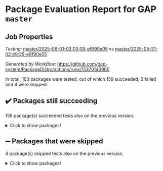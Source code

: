 # Package Evaluation Report for GAP `master`

## Job Properties

*Testing:* [master/2025-06-01-03:03:09-e9f90e05](https://github.com/gap-system/PackageDistro/blob/data/reports/master/2025-06-01-03:03:09-e9f90e05) vs [master/2025-05-31-02:49:35-e9f90e05](https://github.com/gap-system/PackageDistro/blob/data/reports/master/2025-05-31-02:49:35-e9f90e05)

*Generated by Workflow:* https://github.com/gap-system/PackageDistro/actions/runs/15370143960

In total, 163 packages were tested, out of which 159 succeeded, 0 failed and 4 were skipped.

## :heavy_check_mark: Packages still succeeding

159 package(s) succeeded tests also on the previous version.
<details><summary>Click to show packages!</summary>

- 4ti2interface 2024.11-01 [(success)](https://github.com/gap-system/PackageDistro/actions/runs/15370143960/job/43248285426)
- ace 5.7.0 [(success)](https://github.com/gap-system/PackageDistro/actions/runs/15370143960/job/43248285425)
- aclib 1.3.2 [(success)](https://github.com/gap-system/PackageDistro/actions/runs/15370143960/job/43248285439)
- agt 0.3.1 [(success)](https://github.com/gap-system/PackageDistro/actions/runs/15370143960/job/43248285444)
- alco 1.1.1 [(success)](https://github.com/gap-system/PackageDistro/actions/runs/15370143960/job/43248285438)
- alnuth 3.2.1 [(success)](https://github.com/gap-system/PackageDistro/actions/runs/15370143960/job/43248285429)
- anupq 3.3.1 [(success)](https://github.com/gap-system/PackageDistro/actions/runs/15370143960/job/43248285428)
- atlasrep 2.1.9 [(success)](https://github.com/gap-system/PackageDistro/actions/runs/15370143960/job/43248285434)
- autodoc 2025.05.09 [(success)](https://github.com/gap-system/PackageDistro/actions/runs/15370143960/job/43248285437)
- automata 1.16 [(success)](https://github.com/gap-system/PackageDistro/actions/runs/15370143960/job/43248285441)
- automgrp 1.3.3 [(success)](https://github.com/gap-system/PackageDistro/actions/runs/15370143960/job/43248285432)
- autpgrp 1.11.1 [(success)](https://github.com/gap-system/PackageDistro/actions/runs/15370143960/job/43248285440)
- cap 2025.04-04 [(success)](https://github.com/gap-system/PackageDistro/actions/runs/15370143960/job/43248285443)
- caratinterface 2.3.7 [(success)](https://github.com/gap-system/PackageDistro/actions/runs/15370143960/job/43248285442)
- cddinterface 2024.09.02 [(success)](https://github.com/gap-system/PackageDistro/actions/runs/15370143960/job/43248285458)
- circle 1.6.6 [(success)](https://github.com/gap-system/PackageDistro/actions/runs/15370143960/job/43248285446)
- classicpres 1.22 [(success)](https://github.com/gap-system/PackageDistro/actions/runs/15370143960/job/43248285463)
- cohomolo 1.6.11 [(success)](https://github.com/gap-system/PackageDistro/actions/runs/15370143960/job/43248285455)
- congruence 1.2.7 [(success)](https://github.com/gap-system/PackageDistro/actions/runs/15370143960/job/43248285454)
- corefreesub 0.6 [(success)](https://github.com/gap-system/PackageDistro/actions/runs/15370143960/job/43248285461)
- corelg 1.57 [(success)](https://github.com/gap-system/PackageDistro/actions/runs/15370143960/job/43248285460)
- crime 1.6 [(success)](https://github.com/gap-system/PackageDistro/actions/runs/15370143960/job/43248285457)
- crisp 1.4.6 [(success)](https://github.com/gap-system/PackageDistro/actions/runs/15370143960/job/43248285456)
- crypting 0.10.5 [(success)](https://github.com/gap-system/PackageDistro/actions/runs/15370143960/job/43248285462)
- cryst 4.1.27 [(success)](https://github.com/gap-system/PackageDistro/actions/runs/15370143960/job/43248285467)
- crystcat 1.1.10 [(success)](https://github.com/gap-system/PackageDistro/actions/runs/15370143960/job/43248285453)
- ctbllib 1.3.11 [(success)](https://github.com/gap-system/PackageDistro/actions/runs/15370143960/job/43248285468)
- cubefree 1.20 [(success)](https://github.com/gap-system/PackageDistro/actions/runs/15370143960/job/43248285473)
- curlinterface 2.4.0 [(success)](https://github.com/gap-system/PackageDistro/actions/runs/15370143960/job/43248285469)
- cvec 2.8.3 [(success)](https://github.com/gap-system/PackageDistro/actions/runs/15370143960/job/43248285464)
- datastructures 0.3.1 [(success)](https://github.com/gap-system/PackageDistro/actions/runs/15370143960/job/43248285472)
- deepthought 1.0.8 [(success)](https://github.com/gap-system/PackageDistro/actions/runs/15370143960/job/43248285466)
- design 1.8.2 [(success)](https://github.com/gap-system/PackageDistro/actions/runs/15370143960/job/43248285474)
- difsets 2.3.1 [(success)](https://github.com/gap-system/PackageDistro/actions/runs/15370143960/job/43248285470)
- digraphs 1.10.0 [(success)](https://github.com/gap-system/PackageDistro/actions/runs/15370143960/job/43248285476)
- edim 1.3.8 [(success)](https://github.com/gap-system/PackageDistro/actions/runs/15370143960/job/43248285477)
- example 4.4.0 [(success)](https://github.com/gap-system/PackageDistro/actions/runs/15370143960/job/43248285486)
- examplesforhomalg 2023.10-01 [(success)](https://github.com/gap-system/PackageDistro/actions/runs/15370143960/job/43248285475)
- factint 1.6.3 [(success)](https://github.com/gap-system/PackageDistro/actions/runs/15370143960/job/43248285482)
- ferret 1.0.14 [(success)](https://github.com/gap-system/PackageDistro/actions/runs/15370143960/job/43248285487)
- fga 1.5.0 [(success)](https://github.com/gap-system/PackageDistro/actions/runs/15370143960/job/43248285480)
- fining 1.5.6 [(success)](https://github.com/gap-system/PackageDistro/actions/runs/15370143960/job/43248285484)
- float 1.0.7 [(success)](https://github.com/gap-system/PackageDistro/actions/runs/15370143960/job/43248285498)
- format 1.4.4 [(success)](https://github.com/gap-system/PackageDistro/actions/runs/15370143960/job/43248285485)
- forms 1.2.13 [(success)](https://github.com/gap-system/PackageDistro/actions/runs/15370143960/job/43248285491)
- fplsa 1.2.6 [(success)](https://github.com/gap-system/PackageDistro/actions/runs/15370143960/job/43248285489)
- fr 2.4.13 [(success)](https://github.com/gap-system/PackageDistro/actions/runs/15370143960/job/43248285495)
- francy 2.0.3 [(success)](https://github.com/gap-system/PackageDistro/actions/runs/15370143960/job/43248285488)
- fwtree 1.3 [(success)](https://github.com/gap-system/PackageDistro/actions/runs/15370143960/job/43248285493)
- gapdoc 1.6.7 [(success)](https://github.com/gap-system/PackageDistro/actions/runs/15370143960/job/43248285499)
- gauss 2024.11-01 [(success)](https://github.com/gap-system/PackageDistro/actions/runs/15370143960/job/43248285496)
- gaussforhomalg 2024.08-01 [(success)](https://github.com/gap-system/PackageDistro/actions/runs/15370143960/job/43248285501)
- gbnp 1.1.0 [(success)](https://github.com/gap-system/PackageDistro/actions/runs/15370143960/job/43248285503)
- generalizedmorphismsforcap 2025.02-01 [(success)](https://github.com/gap-system/PackageDistro/actions/runs/15370143960/job/43248285500)
- genss 1.6.9 [(success)](https://github.com/gap-system/PackageDistro/actions/runs/15370143960/job/43248285507)
- gradedmodules 2024.12-01 [(success)](https://github.com/gap-system/PackageDistro/actions/runs/15370143960/job/43248285497)
- gradedringforhomalg 2024.07-01 [(success)](https://github.com/gap-system/PackageDistro/actions/runs/15370143960/job/43248285510)
- grape 4.9.2 [(success)](https://github.com/gap-system/PackageDistro/actions/runs/15370143960/job/43248285502)
- groupoids 1.76 [(success)](https://github.com/gap-system/PackageDistro/actions/runs/15370143960/job/43248285509)
- grpconst 2.6.5 [(success)](https://github.com/gap-system/PackageDistro/actions/runs/15370143960/job/43248285511)
- guarana 0.96.3 [(success)](https://github.com/gap-system/PackageDistro/actions/runs/15370143960/job/43248285538)
- guava 3.20 [(success)](https://github.com/gap-system/PackageDistro/actions/runs/15370143960/job/43248285528)
- hap 1.66 [(success)](https://github.com/gap-system/PackageDistro/actions/runs/15370143960/job/43248285516)
- hapcryst 0.1.15 [(success)](https://github.com/gap-system/PackageDistro/actions/runs/15370143960/job/43248285546)
- hecke 1.5.4 [(success)](https://github.com/gap-system/PackageDistro/actions/runs/15370143960/job/43248285521)
- help 4.0 [(success)](https://github.com/gap-system/PackageDistro/actions/runs/15370143960/job/43248285522)
- homalg 2024.01-01 [(success)](https://github.com/gap-system/PackageDistro/actions/runs/15370143960/job/43248285514)
- homalgtocas 2023.11-01 [(success)](https://github.com/gap-system/PackageDistro/actions/runs/15370143960/job/43248285515)
- ibnp 0.15 [(success)](https://github.com/gap-system/PackageDistro/actions/runs/15370143960/job/43248285517)
- idrel 2.48 [(success)](https://github.com/gap-system/PackageDistro/actions/runs/15370143960/job/43248285519)
- images 1.3.3 [(success)](https://github.com/gap-system/PackageDistro/actions/runs/15370143960/job/43248285518)
- intpic 0.4.0 [(success)](https://github.com/gap-system/PackageDistro/actions/runs/15370143960/job/43248285526)
- io 4.9.1 [(success)](https://github.com/gap-system/PackageDistro/actions/runs/15370143960/job/43248285524)
- io_forhomalg 2023.02-04 [(success)](https://github.com/gap-system/PackageDistro/actions/runs/15370143960/job/43248285532)
- irredsol 1.4.4 [(success)](https://github.com/gap-system/PackageDistro/actions/runs/15370143960/job/43248285527)
- json 2.2.2 [(success)](https://github.com/gap-system/PackageDistro/actions/runs/15370143960/job/43248285530)
- jupyterkernel 1.5.1 [(success)](https://github.com/gap-system/PackageDistro/actions/runs/15370143960/job/43248285520)
- jupyterviz 1.5.6 [(success)](https://github.com/gap-system/PackageDistro/actions/runs/15370143960/job/43248285544)
- kan 1.37 [(success)](https://github.com/gap-system/PackageDistro/actions/runs/15370143960/job/43248285545)
- kbmag 1.5.11 [(success)](https://github.com/gap-system/PackageDistro/actions/runs/15370143960/job/43248285531)
- laguna 3.9.7 [(success)](https://github.com/gap-system/PackageDistro/actions/runs/15370143960/job/43248285572)
- liealgdb 2.2.1 [(success)](https://github.com/gap-system/PackageDistro/actions/runs/15370143960/job/43248285539)
- liepring 2.9.1 [(success)](https://github.com/gap-system/PackageDistro/actions/runs/15370143960/job/43248285529)
- liering 2.4.2 [(success)](https://github.com/gap-system/PackageDistro/actions/runs/15370143960/job/43248285543)
- linearalgebraforcap 2025.05-01 [(success)](https://github.com/gap-system/PackageDistro/actions/runs/15370143960/job/43248285535)
- lins 0.9 [(success)](https://github.com/gap-system/PackageDistro/actions/runs/15370143960/job/43248285549)
- localizeringforhomalg 2023.10-01 [(success)](https://github.com/gap-system/PackageDistro/actions/runs/15370143960/job/43248285540)
- loops 3.4.4 [(success)](https://github.com/gap-system/PackageDistro/actions/runs/15370143960/job/43248285536)
- lpres 1.1.1 [(success)](https://github.com/gap-system/PackageDistro/actions/runs/15370143960/job/43248285551)
- majoranaalgebras 1.5.2 [(success)](https://github.com/gap-system/PackageDistro/actions/runs/15370143960/job/43248285554)
- mapclass 1.4.6 [(success)](https://github.com/gap-system/PackageDistro/actions/runs/15370143960/job/43248285568)
- matgrp 0.71 [(success)](https://github.com/gap-system/PackageDistro/actions/runs/15370143960/job/43248285548)
- matricesforhomalg 2024.11-02 [(success)](https://github.com/gap-system/PackageDistro/actions/runs/15370143960/job/43248285552)
- modisom 3.0.0 [(success)](https://github.com/gap-system/PackageDistro/actions/runs/15370143960/job/43248285553)
- modulepresentationsforcap 2024.09-02 [(success)](https://github.com/gap-system/PackageDistro/actions/runs/15370143960/job/43248285555)
- modules 2024.12-01 [(success)](https://github.com/gap-system/PackageDistro/actions/runs/15370143960/job/43248285556)
- monoidalcategories 2025.03-02 [(success)](https://github.com/gap-system/PackageDistro/actions/runs/15370143960/job/43248285563)
- nconvex 2024.12-01 [(success)](https://github.com/gap-system/PackageDistro/actions/runs/15370143960/job/43248285566)
- nilmat 1.4.2 [(success)](https://github.com/gap-system/PackageDistro/actions/runs/15370143960/job/43248285589)
- nock 1.5 [(success)](https://github.com/gap-system/PackageDistro/actions/runs/15370143960/job/43248285567)
- normalizinterface 1.4.0 [(success)](https://github.com/gap-system/PackageDistro/actions/runs/15370143960/job/43248285559)
- nq 2.5.11 [(success)](https://github.com/gap-system/PackageDistro/actions/runs/15370143960/job/43248285564)
- numericalsgps 1.4.0 [(success)](https://github.com/gap-system/PackageDistro/actions/runs/15370143960/job/43248285565)
- openmath 11.5.3 [(success)](https://github.com/gap-system/PackageDistro/actions/runs/15370143960/job/43248285574)
- orb 5.0.0 [(success)](https://github.com/gap-system/PackageDistro/actions/runs/15370143960/job/43248285569)
- packagemanager 1.6.3 [(success)](https://github.com/gap-system/PackageDistro/actions/runs/15370143960/job/43248285575)
- patternclass 2.4.5 [(success)](https://github.com/gap-system/PackageDistro/actions/runs/15370143960/job/43248285583)
- permut 2.0.5 [(success)](https://github.com/gap-system/PackageDistro/actions/runs/15370143960/job/43248285573)
- polenta 1.3.11 [(success)](https://github.com/gap-system/PackageDistro/actions/runs/15370143960/job/43248285571)
- polymaking 0.8.7 [(success)](https://github.com/gap-system/PackageDistro/actions/runs/15370143960/job/43248285582)
- primgrp 3.4.4 [(success)](https://github.com/gap-system/PackageDistro/actions/runs/15370143960/job/43248285578)
- profiling 2.6.0 [(success)](https://github.com/gap-system/PackageDistro/actions/runs/15370143960/job/43248285579)
- qdistrnd 0.9.5 [(success)](https://github.com/gap-system/PackageDistro/actions/runs/15370143960/job/43248285576)
- qpa 1.35 [(success)](https://github.com/gap-system/PackageDistro/actions/runs/15370143960/job/43248285580)
- quagroup 1.8.4 [(success)](https://github.com/gap-system/PackageDistro/actions/runs/15370143960/job/43248285577)
- radiroot 2.9 [(success)](https://github.com/gap-system/PackageDistro/actions/runs/15370143960/job/43248285584)
- rcwa 4.7.1 [(success)](https://github.com/gap-system/PackageDistro/actions/runs/15370143960/job/43248285581)
- rds 1.8 [(success)](https://github.com/gap-system/PackageDistro/actions/runs/15370143960/job/43248285592)
- recog 1.4.4 [(success)](https://github.com/gap-system/PackageDistro/actions/runs/15370143960/job/43248285591)
- repndecomp 1.3.0 [(success)](https://github.com/gap-system/PackageDistro/actions/runs/15370143960/job/43248285585)
- repsn 3.1.2 [(success)](https://github.com/gap-system/PackageDistro/actions/runs/15370143960/job/43248285588)
- resclasses 4.7.3 [(success)](https://github.com/gap-system/PackageDistro/actions/runs/15370143960/job/43248285595)
- ringsforhomalg 2024.11-02 [(success)](https://github.com/gap-system/PackageDistro/actions/runs/15370143960/job/43248285610)
- sco 2023.08-01 [(success)](https://github.com/gap-system/PackageDistro/actions/runs/15370143960/job/43248285598)
- scscp 2.4.3 [(success)](https://github.com/gap-system/PackageDistro/actions/runs/15370143960/job/43248285593)
- semigroups 5.5.0 [(success)](https://github.com/gap-system/PackageDistro/actions/runs/15370143960/job/43248285596)
- sglppow 2.4 [(success)](https://github.com/gap-system/PackageDistro/actions/runs/15370143960/job/43248285586)
- sgpviz 0.999.6 [(success)](https://github.com/gap-system/PackageDistro/actions/runs/15370143960/job/43248285602)
- simpcomp 2.1.14 [(success)](https://github.com/gap-system/PackageDistro/actions/runs/15370143960/job/43248285597)
- singular 2024.06.03 [(success)](https://github.com/gap-system/PackageDistro/actions/runs/15370143960/job/43248285600)
- sl2reps 1.1 [(success)](https://github.com/gap-system/PackageDistro/actions/runs/15370143960/job/43248285604)
- sla 1.6.2 [(success)](https://github.com/gap-system/PackageDistro/actions/runs/15370143960/job/43248285603)
- smallantimagmas 0.4.1 [(success)](https://github.com/gap-system/PackageDistro/actions/runs/15370143960/job/43248285613)
- smallgrp 1.5.4 [(success)](https://github.com/gap-system/PackageDistro/actions/runs/15370143960/job/43248285607)
- smallsemi 0.7.2 [(success)](https://github.com/gap-system/PackageDistro/actions/runs/15370143960/job/43248285617)
- sonata 2.9.6 [(success)](https://github.com/gap-system/PackageDistro/actions/runs/15370143960/job/43248285605)
- sophus 1.27 [(success)](https://github.com/gap-system/PackageDistro/actions/runs/15370143960/job/43248285609)
- sotgrps 1.3 [(success)](https://github.com/gap-system/PackageDistro/actions/runs/15370143960/job/43248285608)
- spinsym 1.5.2 [(success)](https://github.com/gap-system/PackageDistro/actions/runs/15370143960/job/43248285612)
- standardff 1.0 [(success)](https://github.com/gap-system/PackageDistro/actions/runs/15370143960/job/43248285611)
- symbcompcc 1.3.2 [(success)](https://github.com/gap-system/PackageDistro/actions/runs/15370143960/job/43248285623)
- thelma 1.3 [(success)](https://github.com/gap-system/PackageDistro/actions/runs/15370143960/job/43248285614)
- tomlib 1.2.11 [(success)](https://github.com/gap-system/PackageDistro/actions/runs/15370143960/job/43248285622)
- toolsforhomalg 2025.05-01 [(success)](https://github.com/gap-system/PackageDistro/actions/runs/15370143960/job/43248285615)
- toric 1.9.6 [(success)](https://github.com/gap-system/PackageDistro/actions/runs/15370143960/job/43248285620)
- transgrp 3.6.5 [(success)](https://github.com/gap-system/PackageDistro/actions/runs/15370143960/job/43248285621)
- typeset 1.2.2 [(success)](https://github.com/gap-system/PackageDistro/actions/runs/15370143960/job/43248285619)
- ugaly 4.1.3 [(success)](https://github.com/gap-system/PackageDistro/actions/runs/15370143960/job/43248285624)
- unipot 1.6 [(success)](https://github.com/gap-system/PackageDistro/actions/runs/15370143960/job/43248285628)
- unitlib 4.2.0 [(success)](https://github.com/gap-system/PackageDistro/actions/runs/15370143960/job/43248285627)
- utils 0.89 [(success)](https://github.com/gap-system/PackageDistro/actions/runs/15370143960/job/43248285630)
- uuid 0.7 [(success)](https://github.com/gap-system/PackageDistro/actions/runs/15370143960/job/43248285633)
- walrus 0.9991 [(success)](https://github.com/gap-system/PackageDistro/actions/runs/15370143960/job/43248285635)
- wedderga 4.10.5 [(success)](https://github.com/gap-system/PackageDistro/actions/runs/15370143960/job/43248285629)
- wpe 0.8 [(success)](https://github.com/gap-system/PackageDistro/actions/runs/15370143960/job/43248285632)
- xmod 2.93 [(success)](https://github.com/gap-system/PackageDistro/actions/runs/15370143960/job/43248285641)
- xmodalg 1.32 [(success)](https://github.com/gap-system/PackageDistro/actions/runs/15370143960/job/43248285642)
- yangbaxter 0.10.6 [(success)](https://github.com/gap-system/PackageDistro/actions/runs/15370143960/job/43248285637)
- zeromqinterface 0.16 [(success)](https://github.com/gap-system/PackageDistro/actions/runs/15370143960/job/43248285634)
</details>

## :heavy_minus_sign: Packages that were skipped

4 package(s) skipped tests also on the previous version.
<details><summary>Click to show packages!</summary>

- browse 1.8.21 [(skipped)](https://github.com/gap-system/PackageDistro/actions/runs/15370143960/job/43248118047)
- itc 1.5.1 [(skipped)](https://github.com/gap-system/PackageDistro/actions/runs/15370143960/job/43248118047)
- polycyclic 2.16 [(skipped)](https://github.com/gap-system/PackageDistro/actions/runs/15370143960/job/43248118047)
- xgap 4.32 [(skipped)](https://github.com/gap-system/PackageDistro/actions/runs/15370143960/job/43248118047)
</details>

